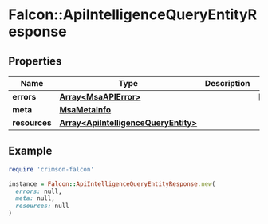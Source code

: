 # Falcon::ApiIntelligenceQueryEntityResponse

## Properties

| Name | Type | Description | Notes |
| ---- | ---- | ----------- | ----- |
| **errors** | [**Array&lt;MsaAPIError&gt;**](MsaAPIError.md) |  | [optional] |
| **meta** | [**MsaMetaInfo**](MsaMetaInfo.md) |  |  |
| **resources** | [**Array&lt;ApiIntelligenceQueryEntity&gt;**](ApiIntelligenceQueryEntity.md) |  |  |

## Example

```ruby
require 'crimson-falcon'

instance = Falcon::ApiIntelligenceQueryEntityResponse.new(
  errors: null,
  meta: null,
  resources: null
)
```


